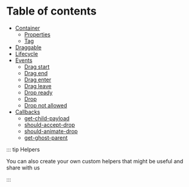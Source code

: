 # Table of contents

- [Container](container.html)
    - [Properties](container.html#properties)
    - [Tag](container.html#tag)
- [Draggable](draggable.html)
- [Lifecycle](lifecycle.html)
- [Events](events.html)
  - [Drag start](events.html#drag-start)
  - [Drag end](events.html#drag-end)
  - [Drag enter](events.html#drag-enter)
  - [Drag leave](events.html#drag-leave)
  - [Drop ready](events.html#drop-ready)
  - [Drop](events.html#drop)
  - [Drop not allowed](events.html#drop-not-allowed)
- [Callbacks](callbacks.html)
  - [get-child-payload](callbacks.html#get-child-payload)
  - [should-accept-drop](callbacks.html#should-accept-drop)
  - [should-animate-drop](callbacks.html#should-animate-drop)
  - [get-ghost-parent](callbacks.html#get-ghost-parent)
  
::: tip Helpers

You can also create your own custom helpers that might be useful and share with us

:::
